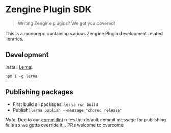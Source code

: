 # Zengine Plugin SDK

> Writing Zengine plugins?  We got you covered!

This is a monorepo containing various Zengine Plugin development related libraries.


## Development

Install [Lerna](https://lerna.js.org/):

`npm i -g lerna`


## Publishing packages

- First build all packages: `lerna run build`
- Publish! `lerna publish --message "chore: release"`

_Note_: Due to our [commitlint](https://github.com/conventional-changelog/commitlint) rules the default 
commit message for publishing fails so we gotta override it... PRs welcome to overcome
